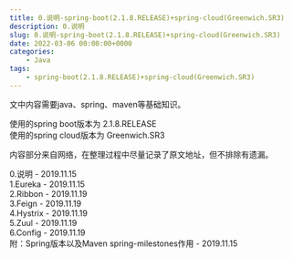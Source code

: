 ```yaml
---
title: 0.说明-spring-boot(2.1.8.RELEASE)+spring-cloud(Greenwich.SR3)
description: 0.说明
slug: 0.说明-spring-boot(2.1.8.RELEASE)+spring-cloud(Greenwich.SR3)
date: 2022-03-06 00:00:00+0000
categories:
    - Java
tags:
    - spring-boot(2.1.8.RELEASE)+spring-cloud(Greenwich.SR3)
---
```


文中内容需要java、spring、maven等基础知识。

使用的spring boot版本为 2.1.8.RELEASE  
使用的spring cloud版本为 Greenwich.SR3

内容部分来自网络，在整理过程中尽量记录了原文地址，但不排除有遗漏。

0.说明 - 2019.11.15  
1.Eureka - 2019.11.15  
2.Ribbon - 2019.11.19  
3.Feign - 2019.11.19  
4.Hystrix - 2019.11.19  
5.Zuul - 2019.11.19  
6.Config - 2019.11.19  
附：Spring版本以及Maven spring-milestones作用 - 2019.11.15  
